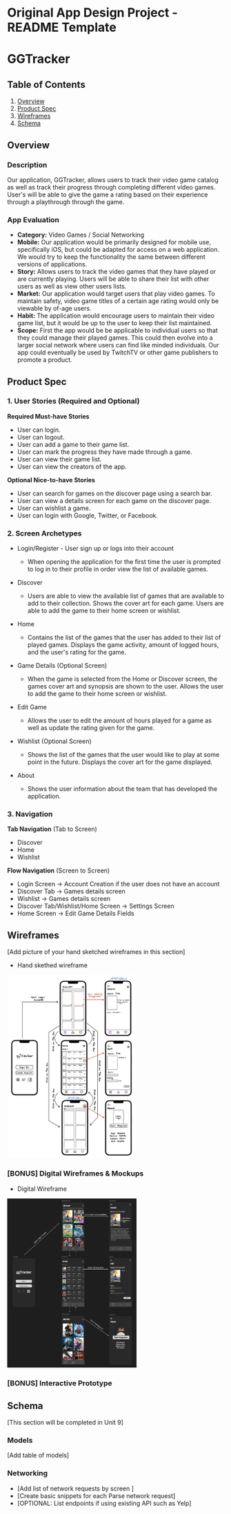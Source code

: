 Original App Design Project - README Template
===

# GGTracker

## Table of Contents
1. [Overview](#Overview)
1. [Product Spec](#Product-Spec)
1. [Wireframes](#Wireframes)
2. [Schema](#Schema)

## Overview
### Description
Our application, GGTracker, allows users to track their video game catalog as well as track their progress through completing different video games. User's will be able to give the game a rating based on their experience through a playthrough through the game. 

### App Evaluation

- **Category:** Video Games / Social Networking
- **Mobile:** Our application would be primarily designed for mobile use, specifically iOS, but could be adapted for access on a web application. We would try to keep the functionality the same between different versions of applications.
- **Story:** Allows users to track the video games that they have played or are currently playing. Users will be able to share their list with other users as well as view other users lists.
- **Market:** Our application would target users that play video games. To maintain safety, video game titles of a certain age rating would only be viewable by of-age users.
- **Habit:** The application would encourage users to maintain their video game list, but it would be up to the user to keep their list maintained.
- **Scope:** First the app would be be applicable to individual users so that they could manage their played games. This could then evolve into a larger social network where users can find like minded individuals. Our app could eventually be used by TwitchTV or other game publishers to promote a product.

## Product Spec

### 1. User Stories (Required and Optional)

**Required Must-have Stories**
* User can login.
* User can logout.
* User can add a game to their game list.
* User can mark the progress they have made through a game.
* User can view their game list.
* User can view the creators of the app.

**Optional Nice-to-have Stories**

* User can search for games on the discover page using a search bar.
* User can view a details screen for each game on the discover page.
* User can wishlist a game.
* User can login with Google, Twitter, or Facebook. 

### 2. Screen Archetypes

* Login/Register - User sign up or logs into their account
   * When opening the application for the first time the user is prompted to log in to their profile in order view the list of available games.

* Discover 
    * Users are able to view the available list of games that are available to add to their collection. Shows the cover art for each game. Users are able to add the game to their home screen or wishlist.
   
* Home
    * Contains the list of the games that the user has added to their list of played games. Displays the game activity, amount of logged hours, and the user's rating for the game. 
 
* Game Details (Optional Screen)
    * When the game is selected from the Home or Discover screen, the games cover art and synopsis are shown to the user. Allows the user to add the game to their home screen or wishlist.

* Edit Game
    * Allows the user to edit the amount of hours played for a game as well as update the rating given for the game.

* Wishlist (Optional Screen)
    * Shows the list of the games that the user would like to play at some point in the future. Displays the cover art for the game displayed.

* About
    * Shows the user information about the team that has developed the application. 

### 3. Navigation

**Tab Navigation** (Tab to Screen)

* Discover
* Home
* Wishlist

**Flow Navigation** (Screen to Screen)

* Login Screen -> Account Creation if the user does not have an account
* Discover Tab -> Games details screen
* Wishlist -> Games details screen
* Discover Tab/Wishlist/Home Screen -> Settings Screen
* Home Screen -> Edit Game Details Fields

## Wireframes
[Add picture of your hand sketched wireframes in this section]
* Hand skethed wireframe
<img src="ggTracker Physical Wireframe.png" width="300">


### [BONUS] Digital Wireframes & Mockups
* Digital Wireframe
<img src="ggTracker Digital Wireframe.png" width="300">

### [BONUS] Interactive Prototype

## Schema 
[This section will be completed in Unit 9]
### Models
[Add table of models]
### Networking
- [Add list of network requests by screen ]
- [Create basic snippets for each Parse network request]
- [OPTIONAL: List endpoints if using existing API such as Yelp]
